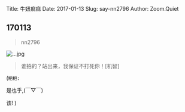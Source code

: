 Title: 牛妞痲痲
Date: 2017-01-13
Slug: say-nn2796
Author: Zoom.Quiet


## 170113
> nn2796

![...jpg](http://zoomquiet.qiniucdn.com/niuniu-albums/nn2017/171013-nn2796.jpeg?imageView2/2/w/360)

> 谁拍的？站出来，我保证不打死你！[机智]


(`粑粑:` 

是也乎,(￣▽￣)

该!
)
